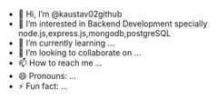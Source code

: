 - 👋 Hi, I’m @kaustav02github
- 👀 I’m interested in Backend Development specially node.js,express.js,mongodb,postgreSQL
- 🌱 I’m currently learning ...
- 💞️ I’m looking to collaborate on ...
- 📫 How to reach me ...
- 😄 Pronouns: ...
- ⚡ Fun fact: ...

<!---
kaustav02github/kaustav02github is a ✨ special ✨ repository because its `README.md` (this file) appears on your GitHub profile.
You can click the Preview link to take a look at your changes.
--->
